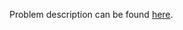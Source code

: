 Problem description can be found [here](https://www.hackerrank.com/challenges/py-set-union/problem).